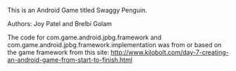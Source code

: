 This is an Android Game titled Swaggy Penguin.

Authors: Joy Patel and Brelbi Golam

The code for com.game.android.jpbg.framework and com.game.android.jpbg.framework.implementation was from or based on the game framework from this site: http://www.kilobolt.com/day-7-creating-an-android-game-from-start-to-finish.html
